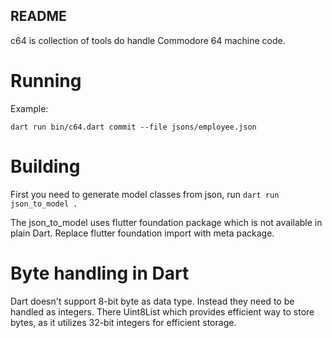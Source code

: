 README
------

c64 is collection of tools do handle Commodore 64 machine code.

# Running

Example:

    dart run bin/c64.dart commit --file jsons/employee.json

# Building

First you need to generate model classes from json, run
`dart run json_to_model .`

The json_to_model uses flutter foundation package which is not available in plain Dart.
Replace flutter foundation import with meta package.

# Byte handling in Dart

Dart doesn't support 8-bit byte as data type. Instead they need to be handled
as integers. There Uint8List which provides efficient way to store bytes, as it
utilizes 32-bit integers for efficient storage.